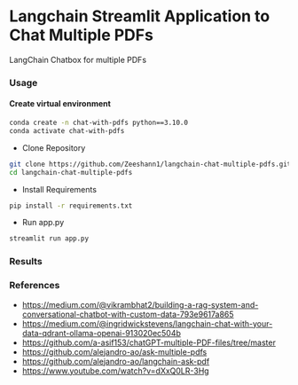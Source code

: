 # Langchain Streamlit Application to Chat Multiple PDFs
LangChain Chatbox for multiple PDFs  

### Usage
#### Create virtual environment 
```bash
conda create -n chat-with-pdfs python==3.10.0
conda activate chat-with-pdfs
```
- Clone Repository
```bash
git clone https://github.com/Zeeshann1/langchain-chat-multiple-pdfs.git
cd langchain-chat-multiple-pdfs
```
- Install Requirements
```bash
pip install -r requirements.txt
```

- Run app.py
```bash
streamlit run app.py
```
### Results





### References
- https://medium.com/@vikrambhat2/building-a-rag-system-and-conversational-chatbot-with-custom-data-793e9617a865
- https://medium.com/@ingridwickstevens/langchain-chat-with-your-data-qdrant-ollama-openai-913020ec504b
-  https://github.com/a-asif153/chatGPT-multiple-PDF-files/tree/master
- https://github.com/alejandro-ao/ask-multiple-pdfs
- https://github.com/alejandro-ao/langchain-ask-pdf
- https://www.youtube.com/watch?v=dXxQ0LR-3Hg
